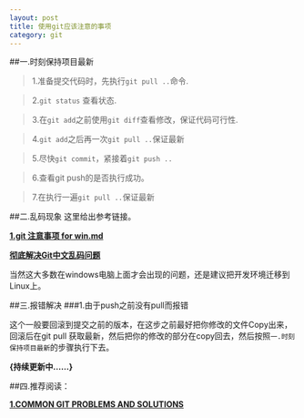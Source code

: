 ```yaml
---
layout: post
title: 使用git应该注意的事项
category: git
---
```

##一.时刻保持项目最新

>1.准备提交代码时，先执行`git pull ..`命令.

>2.`git status` 查看状态.

>3.在`git add`之前使用`git diff`查看修改，保证代码可行性.

>4.`git add`之后再一次`git pull ..`保证最新

>5.尽快`git commit`，紧接着`git push ..`

>6.查看git push的是否执行成功。

>7.在执行一遍`git pull ..`保证最新


##二.乱码现象
这里给出参考链接。

[**1.git 注意事项 for win.md**](https://github.com/roamlog/goods/blob/master/git%20%E6%B3%A8%E6%84%8F%E4%BA%8B%E9%A1%B9%20for%20win.md)

[**彻底解决Git中文乱码问题**](http://www.diguage.com/archives/26.html)

当然这大多数在windows电脑上面才会出现的问题，还是建议把开发环境迁移到Linux上。


##三.报错解决
###1.由于push之前没有pull而报错

这个一般要回滚到提交之前的版本，在这步之前最好把你修改的文件Copy出来，回滚后在git pull 获取最新，然后把你的修改的部分在copy回去，然后按照`一.时刻保持项目最新`的步骤执行下去。

**{持续更新中……}**

##四.推荐阅读：

[**1.COMMON GIT PROBLEMS AND SOLUTIONS**](http://blackbe.lt/common-git-problems-and-solutions/)
